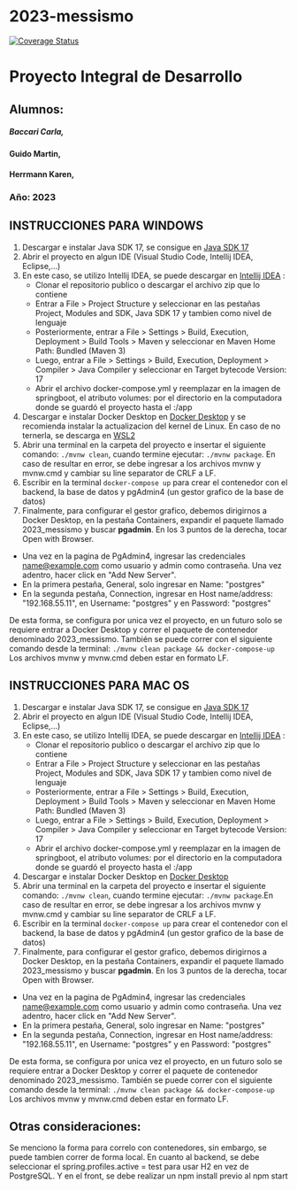 # 2023-messismo

[![Coverage Status](https://coveralls.io/repos/github/uca-pid/2023-messismo/badge.png?branch=develop)](https://coveralls.io/github/uca-pid/2023-messismo?branch=develop)

# Proyecto Integral de Desarrollo
## Alumnos:
##### Baccari Carla,
####  Guido Martin,
####  Herrmann Karen,
### Año: 2023

## INSTRUCCIONES PARA WINDOWS
1. Descargar e instalar Java SDK 17, se consigue en [Java SDK 17](https://www.oracle.com/java/technologies/javase/jdk17-archive-downloads.html)
2. Abrir el proyecto en algun IDE (Visual Studio Code, Intellij IDEA, Eclipse,...)
3. En este caso, se utilizo Intellij IDEA, se puede descargar en [Intellij IDEA](https://www.jetbrains.com/idea/download/#section=windows) :
    - Clonar el repositorio publico o descargar el archivo zip que lo contiene
    - Entrar a File > Project Structure y seleccionar en las pestañas Project, Modules and SDK, Java SDK 17 y tambien como nivel de lenguaje
    - Posteriormente, entrar a File > Settings > Build, Execution, Deployment > Build Tools > Maven y seleccionar en Maven Home Path: Bundled (Maven 3)
    - Luego, entrar a File > Settings > Build, Execution, Deployment > Compiler > Java Compiler y seleccionar en Target bytecode Version: 17
    - Abrir el archivo docker-compose.yml y reemplazar en la imagen de springboot, el atributo volumes: por el directorio en la computadora donde se guardó el proyecto hasta el :/app
4. Descargar e instalar Docker Desktop en [Docker Desktop](https://docs.docker.com/desktop/install/windows-install/) y se recomienda instalar la actualizacion del kernel de Linux. En caso de no ternerla, se descarga en [WSL2](https://wslstorestorage.blob.core.windows.net/wslblob/wsl_update_x64.msi)
5. Abrir una terminal en la carpeta del proyecto e insertar el siguiente comando: `./mvnw clean`, cuando termine ejecutar: `./mvnw package`. En caso de resultar en error, se debe ingresar a los archivos mvnw y mvnw.cmd y cambiar su line separator de CRLF a LF.
6. Escribir en la terminal `docker-compose up` para crear el contenedor con el backend, la base de datos y pgAdmin4 (un gestor grafico de la base de datos)
7. Finalmente, para configurar el gestor grafico, debemos dirigirnos a Docker Desktop, en la pestaña Containers, expandir el paquete llamado 2023_messismo  y buscar __pgadmin__. En los 3 puntos de la derecha, tocar Open with Browser.
- Una vez en la pagina de PgAdmin4, ingresar las credenciales name@example.com como usuario y admin como contraseña. Una vez adentro, hacer click en "Add New Server".
- En la primera pestaña, General, solo ingresar en Name: "postgres"
- En la segunda pestaña, Connection, ingresar en Host name/address: "192.168.55.11", en Username: "postgres" y en Password: "postgres"

De esta forma, se configura por unica vez el proyecto, en un futuro solo se requiere entrar a Docker Desktop y correr el paquete de contenedor denominado 2023_messismo. También se puede correr con el siguiente comando desde la terminal: `./mvnw clean package && docker-compose-up`
Los archivos mvnw y mvnw.cmd deben estar en formato LF.
## INSTRUCCIONES PARA MAC OS
1. Descargar e instalar Java SDK 17, se consigue en [Java SDK 17](https://www.oracle.com/java/technologies/javase/jdk17-archive-downloads.html)
2. Abrir el proyecto en algun IDE (Visual Studio Code, Intellij IDEA, Eclipse,...)
3. En este caso, se utilizo Intellij IDEA, se puede descargar en [Intellij IDEA](https://www.jetbrains.com/idea/download/#section=windows) :
    - Clonar el repositorio publico o descargar el archivo zip que lo contiene
    - Entrar a File > Project Structure y seleccionar en las pestañas Project, Modules and SDK, Java SDK 17 y tambien como nivel de lenguaje
    - Posteriormente, entrar a File > Settings > Build, Execution, Deployment > Build Tools > Maven y seleccionar en Maven Home Path: Bundled (Maven 3)
    - Luego, entrar a File > Settings > Build, Execution, Deployment > Compiler > Java Compiler y seleccionar en Target bytecode Version: 17
    - Abrir el archivo docker-compose.yml y reemplazar en la imagen de springboot, el atributo volumes: por el directorio en la computadora donde se guardó el proyecto hasta el :/app
4. Descargar e instalar Docker Desktop en [Docker Desktop](https://docs.docker.com/desktop/install/mac-install/)
5. Abrir una terminal en la carpeta del proyecto e insertar el siguiente comando: `./mvnw clean`, cuando termine ejecutar: `./mvnw package`.En caso de resultar en error, se debe ingresar a los archivos mvnw y mvnw.cmd y cambiar su line separator de CRLF a LF.
6. Escribir en la terminal `docker-compose up` para crear el contenedor con el backend, la base de datos y pgAdmin4 (un gestor grafico de la base de datos)
7. Finalmente, para configurar el gestor grafico, debemos dirigirnos a Docker Desktop, en la pestaña Containers, expandir el paquete llamado 2023_messismo  y buscar __pgadmin__. En los 3 puntos de la derecha, tocar Open with Browser.
- Una vez en la pagina de PgAdmin4, ingresar las credenciales name@example.com como usuario y admin como contraseña. Una vez adentro, hacer click en "Add New Server".
- En la primera pestaña, General, solo ingresar en Name: "postgres"
- En la segunda pestaña, Connection, ingresar en Host name/address: "192.168.55.11", en Username: "postgres" y en Password: "postgres"

De esta forma, se configura por unica vez el proyecto, en un futuro solo se requiere entrar a Docker Desktop y correr el paquete de contenedor denominado 2023_messismo. También se puede correr con el siguiente comando desde la terminal: `./mvnw clean package && docker-compose-up`
Los archivos mvnw y mvnw.cmd deben estar en formato LF.

## Otras consideraciones:
Se menciono la forma para correlo con contenedores, sin embargo, se puede tambien correr de forma local. En cuanto al backend, se debe seleccionar el spring.profiles.active = test para usar H2 en vez de PostgreSQL. Y en el front, se debe realizar un npm install previo al npm start
